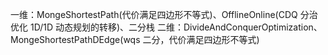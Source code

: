 一维：MongeShortestPath(代价满足四边形不等式)、OfflineOnline(CDQ 分治优化 1D/1D 动态规划的转移)、二分栈
二维：DivideAndConquerOptimization、MongeShortestPathDEdge(wqs 二分，代价满足四边形不等式)
